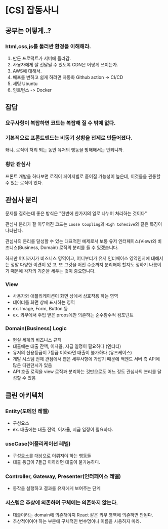 # [CS] 잡동사니

## 공부는 어떻게..?
### html,css,js를 둘러싼 환경을 이해해라.
1. 만든 프로덕트가 서버에 올라감.   
2. 사용자에게 잘 전달될 수 있도록 CDN은 어떻게 쓰이는가.   
3. AWS에 대해서.   
4. 배포를 변하고 쉽게 하려면 자동화 Github action -> CI/CD   
5. 세팅 Ubuntu   
6. 인트턴스 -> Docker   

## 잡담
### 요구사항이 복잡하면 코드는 복잡해 질 수 밖에 없다.

### 기본적으로 프론트엔드는 비동기 상황을 전제로 만들어졌다.
왜냐, 로직이 처리 되는 동안 유저의 행동을 방해해서는 안되니까.

### 횡단 관심사
프론트 개발을 하다보면 로직이 페이지별로 흩어질 가능성이 높은데, 이것들을 관통할 수 있는 로직이 있다.

## 관심사 분리
문제를 결하는데 좋은 방식은 "한번에 한가지의 일로 나누어 처리하는 것이다"

관심사 분리가 잘 이루어진 코드는 `Loose Coupling`과 `High Cohesive`와 같은 특징이 나타난다.

관심사의 분리를 달성할 수 있는 대표적인 예제로서 보통 유저 인터페이스(View)와 비즈니스(Business,
Domain) 로직의 분리를 들 수 있겠습니다.  

하지만 어디까지가 비즈니스 영역이고, 어디부터가 유저 인터페이스 영역인지에 대해서는 정말 다양한 이견이 있
고, 또 그것을 어떤 수준까지 분리해야 할지도 정하기 나름이기 때문에 각자의 기준을 세우는 것이 중요합니다.  
### View
- 사용자와 애플리케이션이 화면 상에서 상호작용 하는 영역
- 데이터를 화면 상에 표시하는 영역
- ex. Image, Form, Button 등
- ex. 외부에서 주입 받은 props에만 의존하는 순수함수적 컴포넌트
### Domain(Business) Logic
- 현실 세계의 비즈니스 규칙
- 대출에는 대출 잔액, 이자율, 지급 일정이 필요하다 (엔티티)
- 유저의 신용등급이 7등급 이하라면 대출이 불가하다 (유즈케이스)
- 개발 시스템 전체 관점에서 웹은 세부사항에 가깝기 때문에 백엔드 서버 측 API에 많은 디펜던시가 있음
- API 호출 로직을 view 로직과 분리하는 것만으로도 어느 정도 관심사의 분리를 달성할 수 있음

## 클린 아키텍처
### Entity(도메인 레벨)
- 구성요소
- ex. 대출에는 대출 잔액, 이자율, 지급 일정이 필요하다.
### useCase(어플리케이션 레벨)
- 구성요소를 대상으로 이뤄져야 하는 행동들
- 대출 등급이 7들급 이하라면 대출이 불가능하다.
### Controller, Gateway, Presenter(인터페이스 레벨)
- 동작을 실행하고 결과를 유저에게 보여주는 단계

### 시스템은 추상에 의존하며 구체에는 의존하지 않는다.
- 대출이라는 domain에 의존해야지 React 같은 외부 영역에 의존하면 안된다.
- 추상적이여야 하는 부분에 구체적인 변수명이나 이름을 사용하지 마라.